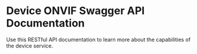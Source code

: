 # Device ONVIF Swagger API Documentation
Use this RESTful API documentation to learn more about the capabilities of the device service.

<swagger-ui src="https://raw.githubusercontent.com/edgexfoundry/device-onvif-camera/{{edgexversion}}/doc/openapi/{{api_version}}/device-onvif-camera.yaml"/>
